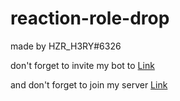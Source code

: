 # reaction-role-drop

made by HZR_H3RY#6326

don't forget to invite my bot to [Link](https://top.gg/bot/850400962681372692/invite)

and don't forget to join my server [Link](https://discord.gg/n8rPbZhTk9)
